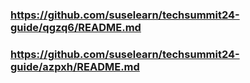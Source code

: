
### https://github.com/suselearn/techsummit24-guide/qgzq6/README.md

### https://github.com/suselearn/techsummit24-guide/azpxh/README.md


